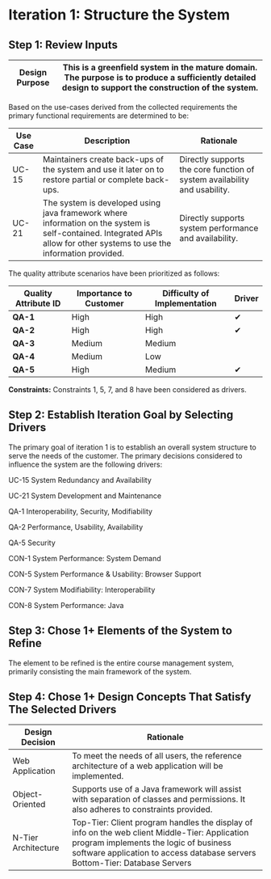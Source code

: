 Iteration 1: Structure the System
=================================

Step 1: Review Inputs
---------------------

| Design Purpose | This is a greenfield system in the mature domain. The purpose is to produce a sufficiently detailed design to support the construction of the system. |
|----------------|-------------------------------------------------------------------------------------------------------------------------------------------------------|


Based on the use-cases derived from the collected requirements the primary
functional requirements are determined to be:

| Use Case | Description                                                                                                                                                              | Rationale                                                                 |
|----------|--------------------------------------------------------------------------------------------------------------------------------------------------------------------------|---------------------------------------------------------------------------|
| UC-15    | Maintainers create back-ups of the system and use it later on to restore partial or complete back-ups.                                                                   | Directly supports the core function of system availability and usability. |
| UC-21    | The system is developed using java framework where information on the system is self-contained. Integrated APIs allow for other systems to use the information provided. | Directly supports system performance and availability.                    |

The quality attribute scenarios have been prioritized as follows:

| **Quality Attribute ID** | **Importance to Customer** | **Difficulty of Implementation** | **Driver** |
|--------------------------|----------------------------|----------------------------------|------------|
| **QA-1**                 | High                       | High                             | ✔          |
| **QA-2**                 | High                       | High                             | ✔          |
| **QA-3**                 | Medium                     | Medium                           |            |
| **QA-4**                 | Medium                     | Low                              |            |
| **QA-5**                 | High                       | Medium                           | ✔          |

**Constraints:** Constraints 1, 5, 7, and 8 have been considered as drivers.

Step 2: Establish Iteration Goal by Selecting Drivers
-----------------------------------------------------

The primary goal of iteration 1 is to establish an overall system structure to
serve the needs of the customer. The primary decisions considered to influence
the system are the following drivers:

UC-15 System Redundancy and Availability

UC-21 System Development and Maintenance

QA-1 Interoperability, Security, Modifiability

QA-2 Performance, Usability, Availability

QA-5 Security

CON-1 System Performance: System Demand

CON-5 System Performance & Usability: Browser Support

CON-7 System Modifiability: Interoperability

CON-8 System Performance: Java

Step 3: Chose 1+ Elements of the System to Refine
-------------------------------------------------

The element to be refined is the entire course management system, primarily
consisting the main framework of the system.

Step 4: Chose 1+ Design Concepts That Satisfy The Selected Drivers
------------------------------------------------------------------

| **Design Decision** | **Rationale**                                                                                                                                                                                                          |
|---------------------|------------------------------------------------------------------------------------------------------------------------------------------------------------------------------------------------------------------------|
| Web Application     | To meet the needs of all users, the reference architecture of a web application will be implemented.                                                                                                                   |
| Object-Oriented     | Supports use of a Java framework will assist with separation of classes and permissions. It also adheres to constraints provided.                                                                                      |
| N-Tier Architecture | Top-Tier: Client program handles the display of info on the web client Middle-Tier: Application program implements the logic of business software application to access database servers Bottom-Tier: Database Servers |
